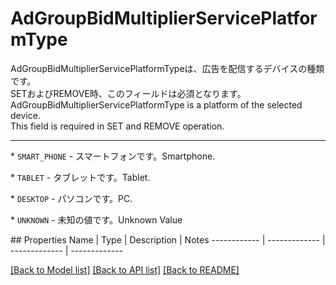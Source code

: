 # AdGroupBidMultiplierServicePlatformType

<div lang=\"ja\">AdGroupBidMultiplierServicePlatformTypeは、広告を配信するデバイスの種類です。<br> SETおよびREMOVE時、このフィールドは必須となります。</div> <div lang=\"en\">AdGroupBidMultiplierServicePlatformType is a platform of the selected device.<br> This field is required in SET and REMOVE operation.</div> <hr> <p>* <code>SMART_PHONE</code> - <span lang=\"ja\">スマートフォンです。</span><span lang=\"en\">Smartphone.</span></p> <p>* <code>TABLET</code> - <span lang=\"ja\">タブレットです。</span><span lang=\"en\">Tablet.</span></p> <p>* <code>DESKTOP</code> - <span lang=\"ja\">パソコンです。</span><span lang=\"en\">PC.</span></p> <p>* <code>UNKNOWN</code> - <span lang=\"ja\">未知の値です。</span><span lang=\"en\">Unknown Value</span></p> 
## Properties
Name | Type | Description | Notes
------------ | ------------- | ------------- | -------------

[[Back to Model list]](../README.md#documentation-for-models) [[Back to API list]](../README.md#documentation-for-api-endpoints) [[Back to README]](../README.md)


